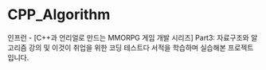 # CPP_Algorithm

인프런 - [C++과 언리얼로 만드는 MMORPG 게임 개발 시리즈] Part3: 자료구조와 알고리즘 강의 및
이것이 취업을 위한 코딩 테스트다 서적을 학습하며 실습해본 프로젝트입니다.
